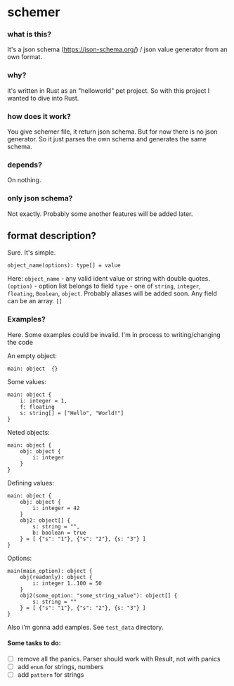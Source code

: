 # schemer

### what is this?

It's a json schema (https://json-schema.org/) / json value generator from an own format.

### why?

it's written in Rust as an "helloworld" pet project. So with this project I wanted to dive into Rust.

### how does it work? 

You give schemer file, it return json schema. But for now there is no json generator. So it just parses the own schema and generates the same schema. 

### depends?

On nothing.

### only json schema?

Not exactly. Probably some another features will be added later.

## format description?

Sure. It's simple.
```
object_name(options): type[] = value
```
Here: 
`object_name` - any valid ident value or string with double quotes.
`(option)` - option list belongs to field
`type` - one of `string`, `integer`, `floating`, `Boolean`, `object`. Probably aliases will be added soon. Any field can be an array. `[]`

### Examples?

Here. Some examples could be invalid. I'm in process to writing/changing the code

An empty object:
```
main: object  {}
```

Some values:
```
main: object {
    i: integer = 1,
    f: floating
    s: string[] = ["Hello", "World!"]
}
```

Neted objects:
```
main: object {
    obj: object {
        i: integer
    }
}
```

Defining values: 
```
main: object {
    obj: object {
        i: integer = 42
    }
    obj2: object[] {
        s: string = "",
        b: boolean = true
    } = [ {"s": "1"}, {"s": "2"}, {s: "3"} ]
} 
```

Options: 
```
main(main_option): object {
    obj(readonly): object {
        i: integer 1..100 = 50
    }
    obj2(some_option: "some_string_value"): object[] {
        s: string = ""
    } = [ {"s": "1"}, {"s": "2"}, {s: "3"} ]
} 
```

Also i'm gonna add eamples. See `test_data` directory.


#### Some tasks to do: 

- [ ] remove all the panics. Parser should work with Result, not with panics
- [ ] add `enum` for strings, numbers 
- [ ] add `pattern` for strings